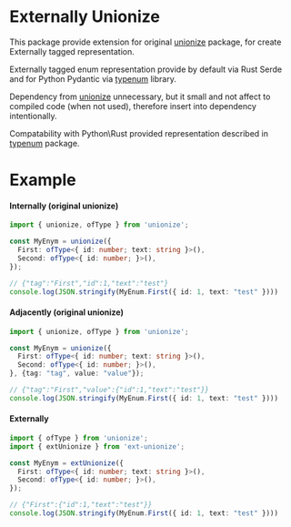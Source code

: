 # Externally Unionize

This package provide extension for original [unionize](https://github.com/pelotom/unionize) package, for create Externally tagged representation.

Externally tagged enum representation provide by default via Rust Serde and for Python Pydantic via [typenum](https://github.com/rjotanm/typenum) library.

Dependency from [unionize](https://github.com/pelotom/unionize) unnecessary, but it small and not affect to compiled code (when not used), therefore insert into dependency intentionally.

Compatability with Python\Rust provided representation described in [typenum](https://github.com/rjotanm/typenum) package.

# Example

#### Internally (original unionize)
```typescript
import { unionize, ofType } from 'unionize';

const MyEnym = unionize({
  First: ofType<{ id: number; text: string }>(),
  Second: ofType<{ id: number; }>(),
});

// {"tag":"First","id":1,"text":"test"}
console.log(JSON.stringify(MyEnum.First({ id: 1, text: "test" })))
```

#### Adjacently (original unionize)
```typescript
import { unionize, ofType } from 'unionize';

const MyEnym = unionize({
  First: ofType<{ id: number; text: string }>(),
  Second: ofType<{ id: number; }>(),
}, {tag: "tag", value: "value"});

// {"tag":"First","value":{"id":1,"text":"test"}}
console.log(JSON.stringify(MyEnum.First({ id: 1, text: "test" })))
```

#### Externally
```typescript
import { ofType } from 'unionize';
import { extUnionize } from 'ext-unionize';

const MyEnym = extUnionize({
  First: ofType<{ id: number; text: string }>(),
  Second: ofType<{ id: number; }>(),
});

// {"First":{"id":1,"text":"test"}}
console.log(JSON.stringify(MyEnum.First({ id: 1, text: "test" })))
```
